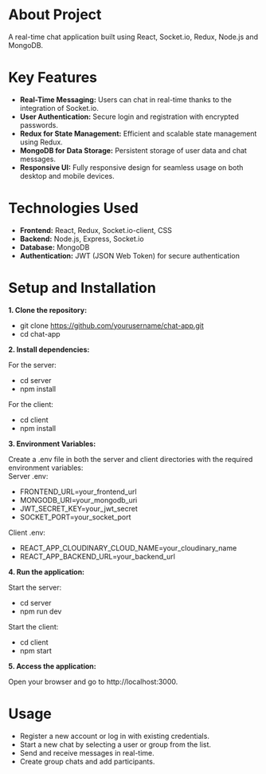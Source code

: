 # About Project

A real-time chat application built using React, Socket.io, Redux, Node.js and MongoDB. 

# Key Features

* **Real-Time Messaging:** Users can chat in real-time thanks to the integration of Socket.io.
* **User Authentication:** Secure login and registration with encrypted passwords.
* **Redux for State Management:** Efficient and scalable state management using Redux.
* **MongoDB for Data Storage:** Persistent storage of user data and chat messages.
* **Responsive UI:** Fully responsive design for seamless usage on both desktop and mobile devices.

# Technologies Used

* **Frontend:** React, Redux, Socket.io-client, CSS
* **Backend:** Node.js, Express, Socket.io
* **Database:** MongoDB
* **Authentication:** JWT (JSON Web Token) for secure authentication

# Setup and Installation

**1. Clone the repository:**
* git clone https://github.com/yourusername/chat-app.git  
* cd chat-app

**2. Install dependencies:**

For the server:  
* cd server  
* npm install  

For the client:  
* cd client  
* npm install  

**3. Environment Variables:**

Create a .env file in both the server and client directories with the required environment variables:  
Server .env: 
* FRONTEND_URL=your_frontend_url  
* MONGODB_URI=your_mongodb_uri  
* JWT_SECRET_KEY=your_jwt_secret  
* SOCKET_PORT=your_socket_port  

Client .env:  
* REACT_APP_CLOUDINARY_CLOUD_NAME=your_cloudinary_name  
* REACT_APP_BACKEND_URL=your_backend_url  

**4. Run the application:**

Start the server:  
* cd server
* npm run dev   

Start the client:
* cd client  
* npm start  

**5. Access the application:**

Open your browser and go to http://localhost:3000.

# Usage

* Register a new account or log in with existing credentials.
* Start a new chat by selecting a user or group from the list.
* Send and receive messages in real-time.
* Create group chats and add participants.
